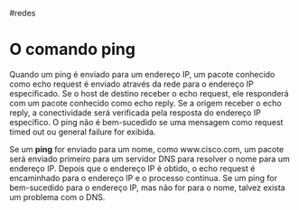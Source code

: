 #redes 
# O comando ping

Quando um ping é enviado para um endereço IP, um pacote conhecido como echo request é enviado através da rede para o endereço IP especificado. Se o host de destino receber o echo request, ele responderá com um pacote conhecido como echo reply. Se a origem receber o echo reply, a conectividade será verificada pela resposta do endereço IP específico. O ping não é bem-sucedido se uma mensagem como request timed out ou general failure for exibida.

Se um **ping** for enviado para um nome, como ww​w.cisco.com, um pacote será enviado primeiro para um servidor DNS para resolver o nome para um endereço IP. Depois que o endereço IP é obtido, o echo request é encaminhado para o endereço IP e o processo continua. Se um ping for bem-sucedido para o endereço IP, mas não for para o nome, talvez exista um problema com o DNS.